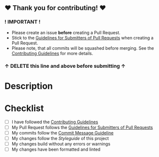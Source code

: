 ## ❤ Thank you for contributing! ❤

### ! IMPORTANT !

- Please create an issue **before** creating a Pull Request.
- Stick to the [Guidelines for Submitters of Pull Requests](../CONTRIBUTING.md#Guidelines-for-Submitters) when creating
a Pull Request.
- Please note, that all commits will be squashed before merging.
See the [Contributing Guidelines](../CONTRIBUTING.md#General-Workflow) for more details.

### ↑ DELETE this line and above **before** submitting ↑

# Description
<!-- Please stick to the [Guidelines for Submitters of Pull Requests](../CONTRIBUTING.md#Guidelines-for-Submitters). -->

# Checklist
<!-- Only make a Pull Request if you can check off everything from the following list. -->

- [ ] I have followed the [Contributing Guidelines](../CONTRIBUTING.md)
- [ ] My Pull Request follows the [Guidelines for Submitters of Pull Requests](../CONTRIBUTING.md#Guidelines-for-Submitters)
- [ ] My commits follow the [Commit Message Guideline](../CONTRIBUTING.md#Commit-Message)
- [ ] My changes follow the *Styleguide* of this project
- [ ] My changes build without any errors or warnings
- [ ] My changes have been formatted and linted